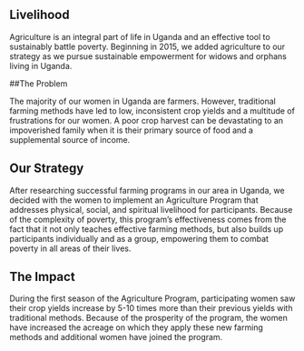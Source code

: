 ## Livelihood

Agriculture is an integral part of life in Uganda and an effective tool to sustainably battle poverty. Beginning in 2015, we added agriculture to our strategy as we pursue sustainable empowerment for widows and orphans living in Uganda.

##The Problem

The majority of our women in Uganda are farmers. However, traditional farming methods have led to low, inconsistent crop yields and a multitude of frustrations for our women. A poor crop harvest can be devastating to an impoverished family when it is their primary source of food and a supplemental source of income.

## Our Strategy

After researching successful farming programs in our area in Uganda, we decided with the women to implement an Agriculture Program that addresses physical, social, and spiritual livelihood for participants. Because of the complexity of poverty, this program’s effectiveness comes from the fact that it not only teaches effective farming methods, but also builds up participants individually and as a group, empowering them to combat poverty in all areas of their lives.

## The Impact

During the first season of the Agriculture Program, participating women saw their crop yields increase by 5-10 times more than their previous yields with traditional methods. Because of the prosperity of the program, the women have increased the acreage on which they apply these new farming methods and additional women have joined the program.
